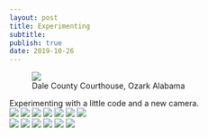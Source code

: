```yaml
---
layout: post
title: Experimenting
subtitle: 
publish: true
date: 2019-10-26
---
```

<figure>
<img src="https://jonbcarroll.s3.us-east-2.amazonaws.com/20191007-DSCF2349+copy.jpg">
<figcaption> Dale County Courthouse, Ozark Alabama</figcaption>
</figure>
Experimenting with a little code and a new camera.

<div class="row"> 
  <div class="column">
    <img src="https://jonbcarroll.s3.us-east-2.amazonaws.com/201706-cherylmoney.jpg style="width:100%">
    <img src="https://jonbcarroll.s3.us-east-2.amazonaws.com/20180417_BTT2.jpg style="width:100%">
    <img src="https://jonbcarroll.s3.us-east-2.amazonaws.com/20181201-0277.jpg style="width:100%">
    <img src="https://jonbcarroll.s3.us-east-2.amazonaws.com/20181201-0277.jpg style="width:100%">
    <img src="https://jonbcarroll.s3.us-east-2.amazonaws.com/20181201-0277.jpg style="width:100%">
    <img src="https://jonbcarroll.s3.us-east-2.amazonaws.com/20181201-0277.jpg style="width:100%">
    <img src="https://jonbcarroll.s3.us-east-2.amazonaws.com/20181201-0277.jpg style="width:100%">
  </div>
  <div class="column">
    <img src="https://jonbcarroll.s3.us-east-2.amazonaws.com/201706-cherylmoney.jpg style="width:100%">
    <img src="https://jonbcarroll.s3.us-east-2.amazonaws.com/20180417_BTT2.jpg style="width:100%">
    <img src="https://jonbcarroll.s3.us-east-2.amazonaws.com/20181201-0277.jpg style="width:100%">
    <img src="https://jonbcarroll.s3.us-east-2.amazonaws.com/20181201-0277.jpg style="width:100%">
    <img src="https://jonbcarroll.s3.us-east-2.amazonaws.com/20181201-0277.jpg style="width:100%">
    <img src="https://jonbcarroll.s3.us-east-2.amazonaws.com/20181201-0277.jpg style="width:100%">
  </div> 
 
</div>
